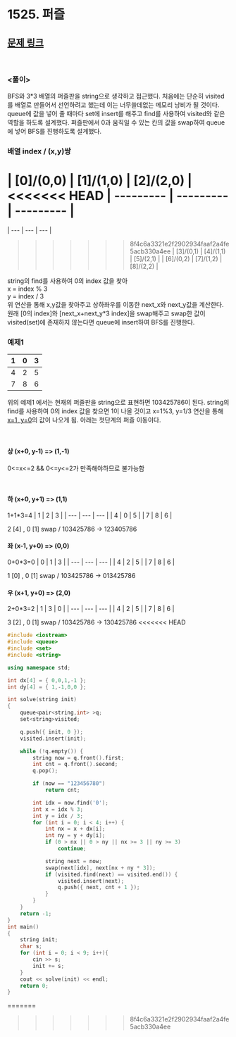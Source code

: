 # 1525. 퍼즐

## [문제 링크](https://www.acmicpc.net/problem/1525)

<br/>

### <풀이>

BFS와 3\*3 배열의 퍼즐판을 string으로 생각하고 접근했다. 처음에는 단순히 visited를 배열로 만들어서 선언하려고 했는데 이는 너무쓸데없는 메모리 낭비가 될 것이다. queue에 값을 넣어 줄 때마다 set에 insert를 해주고 find를 사용하여 visited와 같은 역할을 하도록 설계했다. 퍼즐판에서 0과 움직일 수 있는 칸의 값을 swap하여 queue에 넣어 BFS를 진행하도록 설계했다.

### 배열 index / (x,y)쌍

| [0]/(0,0) | [1]/(1,0) | [2]/(2,0) |
<<<<<<< HEAD
| --------- | --------- | --------- |
=======
| --- | --- | --- |
>>>>>>> 8f4c6a3321e2f2902934faaf2a4fe5acb330a4ee
| [3]/(0,1) | [4]/(1,1) | [5]/(2,1) |
| [6]/(0,2) | [7]/(1,2) | [8]/(2,2) |

string의 find를 사용하여 0의 index 값을 찾아<br>
x = index % 3 <br>
y = index / 3 <br>
위 연산을 통해 x,y값을 찾아주고 상하좌우를 이동한 next_x와 next_y값을 계산한다. 원래 [0의 index]와 [next_x+next_y\*3 index]을 swap해주고 swap한 값이 visited(set)에 존재하지 않는다면 queue에 insert하여 BFS를 진행한다.

### 예제1

| 1   | 0   | 3   |
| --- | --- | --- |
| 4   | 2   | 5   |
| 7   | 8   | 6   |

위의 예제1 에서는 현재의 퍼즐판을 string으로 표현하면 103425786이 된다. string의 find를 사용하여 0의 index 값을 찾으면 1이 나올 것이고 x=1%3, y=1/3 연산을 통해 <U>x=1, y=0</U>의 값이 나오게 됨. 아래는 첫단계의 퍼즐 이동이다.

</br>

#### 상 (x+0, y-1) => (1,-1)

0<=x<=2 && 0<=y<=2가 만족해야하므로 불가능함

</br>

#### 하 (x+0, y+1) => (1,1)

1+1\*3=4
| 1 | 2 | 3 |
| --- | --- | --- |
| 4 | 0 | 5 |
| 7 | 8 | 6 |

2 [4] , 0 [1] swap / 103425786 -> 123405786

#### 좌 (x-1, y+0) => (0,0)

0+0\*3=0
| 0 | 1 | 3 |
| --- | --- | --- |
| 4 | 2 | 5 |
| 7 | 8 | 6 |

1 [0] , 0 [1] swap / 103425786 -> 013425786

#### 우 (x+1, y+0) => (2,0)

2+0\*3=2
| 1 | 3 | 0 |
| --- | --- | --- |
| 4 | 2 | 5 |
| 7 | 8 | 6 |

3 [2] , 0 [1] swap / 103425786 -> 130425786
<<<<<<< HEAD

```C++
#include <iostream>
#include <queue>
#include <set>
#include <string>

using namespace std;

int dx[4] = { 0,0,1,-1 };
int dy[4] = { 1,-1,0,0 };

int solve(string init)
{
	queue<pair<string,int> >q;
	set<string>visited;

	q.push({ init, 0 });
	visited.insert(init);

	while (!q.empty()) {
		string now = q.front().first;
		int cnt = q.front().second;
		q.pop();

		if (now == "123456780")
			return cnt;

		int idx = now.find('0');
		int x = idx % 3;
		int y = idx / 3;
		for (int i = 0; i < 4; i++) {
			int nx = x + dx[i];
			int ny = y + dy[i];
			if (0 > nx || 0 > ny || nx >= 3 || ny >= 3)
				continue;

			string next = now;
			swap(next[idx], next[nx + ny * 3]);
			if (visited.find(next) == visited.end()) {
				visited.insert(next);
				q.push({ next, cnt + 1 });
			}
		}
	}
	return -1;
}
int main()
{
	string init;
	char s;
	for (int i = 0; i < 9; i++){
		cin >> s;
		init += s;
	}
	cout << solve(init) << endl;
	return 0;
}
```
=======
>>>>>>> 8f4c6a3321e2f2902934faaf2a4fe5acb330a4ee
